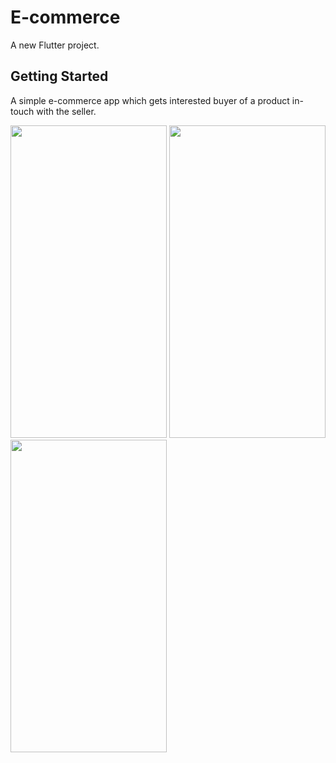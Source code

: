 # E-commerce

A new Flutter project.

## Getting Started



A simple e-commerce app which gets interested buyer of a product in-touch with the seller.

<img src="https://github.com/gideonadjei94/E-commerce-screen/assets/124469965/68184c4b-2dcc-4e7e-a912-2ebdebffa05a" width="250" height="500">


<img src="https://github.com/gideonadjei94/E-commerce-screen/assets/124469965/342743e6-96b7-4062-8a19-69286088dce2" width="250" height="500">


<img src="https://github.com/gideonadjei94/E-commerce-screen/assets/124469965/c47d9fd0-eec9-4a0a-8436-311465049e84" width="250" height="500">




